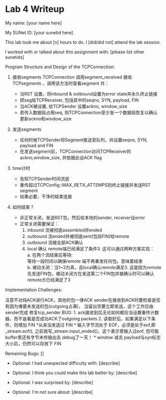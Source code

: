 Lab 4 Writeup
=============

My name: [your name here]

My SUNet ID: [your sunetid here]

This lab took me about [n] hours to do. I [did/did not] attend the lab session.

I worked with or talked about this assignment with: [please list other sunetids]

Program Structure and Design of the TCPConnection:

1. 接收segments
    TCPConnection 调用segment_received 接收 TCPsegments ，调用该方法时查看segment 并：
    * 当RST 设置，将inbound & outbound设置为error state并永久终止链接
    * 把seg给TCPReceiver, 包括其中的seqno, SYN, payload, FIN
    * 当ACK被设置, 给TCPSender 设置ackno, window_size
    * 若传入数据段占用seq, 则TCPConnection至少发一个数据段恢复以确认更新ackno和window_size

2. 发送segments
    * 任何时候TCPSender将Segment推送至队列，并设置seqno, SYN, payload and FIN
    * 在发送segment前，TCPConnection访问TCPReceiver的ackno,window_size, 并依据此设ACK flag

3. time计时
    * 告知TCPSender时间流逝
    * 重传超过TCPConfig::MAX_RETX_ATTEMPS则终止链接并发送RST segment
    * 如果必要，干净的结束连接
4. 如何结束？
    * 非正常关闭，发送RST包，然后给本地的sender, receiver设error
    * 正常关闭需要保证：
        1. inbound 流被彻底assembled并ended
        2. outbound 流ended并被彻底sent(包括FIN)给remote
        3. outbound 流被全部ACK确认
        4. local 确认 remote端已经满足了条件3. 这可以通过两种方案实现：  
            a. 在两个流结束后等待:  
                等待一段时间以确保remote 端不再重发任何包。意味着结束  
            b. 被动关闭：当1~3为真，且local确认remote满足3. 这是因为remote先发送FIN包，被动关闭方在发送第二个FIN包并被确认时可以确认remote方已经满足了3

Implementation Challenges:

注意不对纯ACK进行ACK，其他的包一律ACK
sender在接收到ACK时要检查是否有因为堵塞未发送的包(outgoing占满)， 当留出空要立即发送，这个工作应由sender完成
修复tcp_sender BUG:
    1. ack接收到后无论如何都应当设置重传计数器，而不是看是否成功ACK了outgoing packets
    2. 读取好后，如果满足以下条件，则增加 FIN
         *从来没发送过 FIN
         * 输入字节流处于 EOF，必须是处于eof,即_stream.eof(),
                之前我写_stream.input_ended()，这个表示曾输入过eof, 但可能buffer里还有字节未传输出去
                debug了一天！
         * window 减去 payload与syn标志大小后，仍然可以存放下 FIN

Remaining Bugs:
[]

- Optional: I had unexpected difficulty with: [describe]

- Optional: I think you could make this lab better by: [describe]

- Optional: I was surprised by: [describe]

- Optional: I'm not sure about: [describe]
